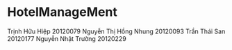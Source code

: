 # HotelManageMent

Trịnh Hữu Hiệp 20120079
Nguyễn Thị Hồng Nhung 20120093
Trần Thái San 20120177
Nguyễn Nhật Trường 20120229

